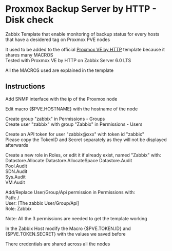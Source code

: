 # Proxmox Backup Server by HTTP - Disk check
Zabbix Template that enable monitoring of backup status for every hosts that have a desidered tag on Proxmox PVE nodes  

It used to be added to the official [Proxmox VE by HTTP](https://www.zabbix.com/integrations/proxmox) template because it shares many MACROS  
Tested with Proxmox VE by HTTP on Zabbix Server 6.0 LTS

All the MACROS used are explained in the template  

## Instructions
Add SNMP interface with the ip of the Proxmox node  

Edit macro {$PVE.HOSTNAME} with the hostname of the node  

Create group "zabbix" in Permissions - Groups  
Create user "zabbix" with group "Zabbix" in Permissions - Users  

Create an API token for user "zabbix@xxx" with token id "zabbix"  
Please copy the TokenID and Secret separately as they will not be displayed afterwards  

Create a new role in Roles, or edit it if already exist, named "Zabbix" with:  
Datastore.Allocate
Datastore.AllocateSpace
Datastore.Audit  
Pool.Audit  
SDN.Audit  
Sys.Audit  
VM.Audit  

Add/Replace User/Group/Api permission in Permissions with:  
Path: /  
User: [The zabbix User/Group/Api]  
Role: Zabbix  

Note: All the 3 permissions are needed to get the template working  

In the Zabbix Host modify the Macro {$PVE.TOKEN.ID} and {$PVE.TOKEN.SECRET} with the values we saved before  

There credentials are shared across all the nodes  
